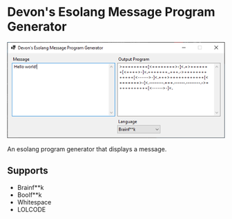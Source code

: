 # Devon's Esolang Message Program Generator
![Esolang Program Generator](Esolang.png)

An esolang program generator that displays a message.

## Supports
* Brainf**k
* Boolf**k
* Whitespace
* LOLCODE